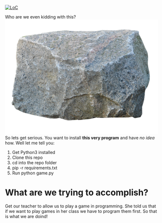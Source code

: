[![LoC](https://tokei.rs/b1/gitlab/satcom886/python_game?category=code)](https://gitlab.com/satcom886/python_game)

Who are we even kidding with this?
![Our mascot](Resources/rock.png)
So lets get serious.
You want to install **this very program** and have *no idea* how. Well let me tell you:

1. Get Python3 installed
1. Clone this repo
1. cd into the repo folder
1. pip -r requirements.txt
1. Run python game.py

# What are we trying to accomplish?
Get our teacher to allow us to play a game in programming.
She told us that if we want to play games in her class we have to program them first.
So that is what we are doind!